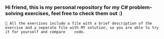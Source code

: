 ### Hi friend, this is my personal repository for my C# problem-solving exercises, feel free to check them out :)
    🐌 All the exercises include a file with a brief description of the exercise and a separate file with MY solution, so you are able to try it for yourself and compare    code.
